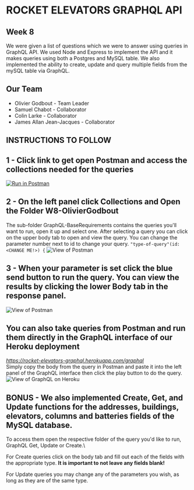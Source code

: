 # ROCKET ELEVATORS GRAPHQL API

## Week 8
We were given a list of questions which we were to answer using queries in GraphQL API. We used Node and Express to implement the API and it makes queries using both a Postgres and MySQL table. We also implemented the ability to create, update and query multiple fields from the mySQL table via GraphQL.

## Our Team
  - Olivier Godbout - Team Leader
  - Samuel Chabot  - Collaborator 
  - Colin Larke - Collaborator 
  - James Allan Jean-Jacques - Collaborator

 ## INSTRUCTIONS TO FOLLOW
 
 ## 1 - Click link to get open Postman and access the collections needed for the queries
[![Run in Postman](https://run.pstmn.io/button.svg)](https://app.getpostman.com/run-collection/3f98d5e6a531e3025b47)


## 2 - On the left panel click Collections and Open the Folder W8-OlivierGodbout
The sub-folder GraphQL-BaseRequirements contains the queries you'll want to run, open it up and select one. After selecting a query you can click on the upper body tab to open  and view the query.
 You can change the parameter number next to id to change your query.
 `"type-of-query"(id:<CHANGE ME!>) {`
 ![View of Postman](https://i.imgur.com/M546XR8.png)
 
## 3 - When your parameter is set click the blue send button to run the query. You can view the results by clicking the lower Body tab in the response panel.
![View of Postman](https://i.imgur.com/Y3zz9kZ.png)

## You can also take queries from Postman and run them directly in the GraphQL interface of our Heroku deployment
*https://rocket-elevators-graphql.herokuapp.com/graphql* \
Simply copy the body from the query in Postman and paste it into the left panel of the GraphQL interface then click the play button to do the query.
![View of GraphQL on Heroku](https://i.imgur.com/YELRXGl.png)

## BONUS - We also implemented Create, Get, and Update functions for the addresses, buildings, elevators, columns and batteries fields of the MySQL database. 
To access them open the respective folder of the query you'd like to run, GraphQL Get, Update or Create.\

For Create queries click on the body tab and fill out each of the fields with the appropriate type. **It is important to not leave any fields blank!**

For Update queries you may change any of the parameters you wish, as long as they are of the same type.




